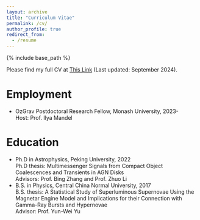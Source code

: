 ```yaml
---
layout: archive
title: "Curriculum Vitae"
permalink: /cv/
author_profile: true
redirect_from:
  - /resume
---
```


{% include base_path %}

Please find my full CV at [This Link](../_data/CV.pdf) (Last updated: September 2024).

Employment
======
* OzGrav Postdoctoral Research Fellow, Monash University, 2023-    
  Host: Prof. Ilya Mandel

Education
======
* Ph.D in Astrophysics, Peking University, 2022  
  Ph.D thesis: Multimessenger Signals from Compact Object Coalescences and Transients in AGN Disks  
  Advisors: Prof. Bing Zhang and Prof. Zhuo Li
* B.S. in Physics, Central China Normal University, 2017  
  B.S. thesis: A Statistical Study of Superluminous Supernovae Using the Magnetar Engine Model and Implications for their Connection with Gamma-Ray Bursts and Hypernovae  
  Advisor: Prof. Yun-Wei Yu
